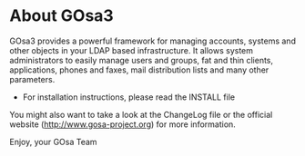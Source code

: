 About GOsa3
===========

GOsa3 provides a powerful framework for managing accounts, systems and other
objects in your LDAP based infrastructure. It allows system administrators to
easily manage users and groups, fat and thin clients, applications, phones and
faxes, mail distribution lists and many other parameters.

 * For installation instructions, please read the INSTALL file

You might also want to take a look at the ChangeLog file or the official
website (http://www.gosa-project.org) for more information.

Enjoy,
your GOsa Team
